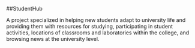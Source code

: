 ##StudentHub

<p>
    A project specialized in helping new students adapt to university life and providing them with resources for studying, participating in student activities, locations of classrooms and laboratories within the
college, and browsing news at the university level.
</p>
